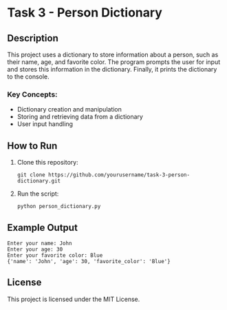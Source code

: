 # Task 3 - Person Dictionary

## Description
This project uses a dictionary to store information about a person, such as their name, age, and favorite color. The program prompts the user for input and stores this information in the dictionary. Finally, it prints the dictionary to the console.

### Key Concepts:
- Dictionary creation and manipulation
- Storing and retrieving data from a dictionary
- User input handling

## How to Run

1. Clone this repository:
   ```
   git clone https://github.com/yourusername/task-3-person-dictionary.git
   ```

2. Run the script:
   ```
   python person_dictionary.py
   ```

## Example Output
```
Enter your name: John
Enter your age: 30
Enter your favorite color: Blue
{'name': 'John', 'age': 30, 'favorite_color': 'Blue'}
```

## License
This project is licensed under the MIT License.
